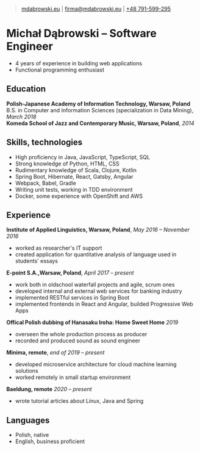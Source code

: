 > [mdabrowski.eu](https://mdabrowski.eu) | [firma@mdabrowski.eu](mailto:firma@mdabrowski.eu) | [+48 791-599-295](tel:+48791599295)

# Michał Dąbrowski &ndash; Software Engineer
* 4 years of experience in building web applications
* Functional programming enthusiast

## Education
**Polish-Japanese Academy of Information Technology, Warsaw, Poland**
&nbsp;&nbsp; B.S. in Computer and Information Sciences (specialization in Data Mining), *March 2018*  
**Komeda School of Jazz and Contemporary Music, Warsaw, Poland**, *2014*

## Skills, technologies
* High proficiency in Java, JavaScript, TypeScript, SQL
* Strong knowledge of Python, HTML, CSS
* Rudimentary knowledge of Scala, Clojure, Kotlin
* Spring Boot, Hibernate, React, Gatsby, Angular
* Webpack, Babel, Gradle
* Writing unit tests, working in TDD environment
* Docker, some experience with OpenShift and AWS

## Experience
**Institute of Applied Linguistics, Warsaw, Poland**, *May 2016 &ndash; November 2016*  

* worked as researcher's IT support
* created application for quantitative analysis of language used in students' essays

**E-point S.A.,Warsaw, Poland**, *April 2017 &ndash; present*  

* work both in oldschool waterfall projects and agile, scrum ones
* developed internal and external web services for banking industry
* implemented RESTful services in Spring Boot
* implemented frontends in React and Angular, builded Progressive Web Apps

**Offical Polish dubbing of Hanasaku Iroha: Home Sweet Home** *2019*  

* overseen the whole production process as producer
* recorded and produced sound as sound engineer

**Minima, remote**, *end of 2019 &ndash; present*  

* developed microservice architecture for cloud machine learning solutions
* worked remotely in small startup environment

**Baeldung, remote** *2020 &ndash; present*  

* wrote tutorial articles about Linux, Java and Spring

## Languages
* Polish, native
* English, business proficient
